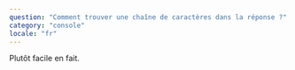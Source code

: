 ```yaml
---
question: "Comment trouver une chaîne de caractères dans la réponse ?"
category: "console"
locale: "fr"
---
```


Plutôt facile en fait.